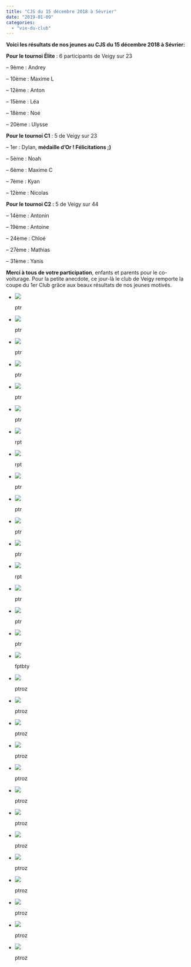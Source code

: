 ```yaml
---
title: "CJS du 15 décembre 2018 à Sévrier"
date: "2019-01-09"
categories: 
  - "vie-du-club"
---
```


**Voici les résultats de nos jeunes au CJS du 15 décembre 2018 à Sévrier:**

**Pour le tournoi Élite** : 6 participants de Veigy sur 23

– 9ème : Andrey

– 10ème : Maxime L

– 12ème : Anton

– 15ème : Léa

– 18ème : Noé

– 20ème : Ulysse

**Pour le tournoi C1** : 5 de Veigy sur 23

– 1er : Dylan, **médaille d’Or ! Félicitations ;)**

– 5ème : Noah

– 6ème : Maxime C

– 7ème : Kyan

– 12ème : Nicolas

**Pour le tournoi C2 :** 5 de Veigy sur 44

– 14ème : Antonin

– 19ème : Antoine

– 24ème : Chloé

– 27ème : Mathias

– 31ème : Yanis

**Merci à tous de votre participation**, enfants et parents pour le co-voiturage. Pour la petite anecdote, ce jour-là le club de Veigy remporte la coupe du 1er Club grâce aux beaux résultats de nos jeunes motivés.

- ![](https://echecs-veigy.fr/wp-content/uploads/2019/01/IMG_20181215_143443-1024x768.jpg)
    
    ptr
    
- ![](https://echecs-veigy.fr/wp-content/uploads/2019/01/IMG_20181215_143453-768x1024.jpg)
    
    ptr
    
- ![](https://echecs-veigy.fr/wp-content/uploads/2019/01/IMG_20181215_143457-768x1024.jpg)
    
    ptr
    
- ![](https://echecs-veigy.fr/wp-content/uploads/2019/01/IMG_20181215_143504-768x1024.jpg)
    
    ptr
    
- ![](https://echecs-veigy.fr/wp-content/uploads/2019/01/IMG_20181215_143509-768x1024.jpg)
    
    ptr
    
- ![](https://echecs-veigy.fr/wp-content/uploads/2019/01/IMG_20181215_143541-768x1024.jpg)
    
    ptr
    
- ![](https://echecs-veigy.fr/wp-content/uploads/2019/01/IMG_20181215_143549-768x1024.jpg)
    
    rpt
    
- ![](https://echecs-veigy.fr/wp-content/uploads/2019/01/IMG_20181215_143603-768x1024.jpg)
    
    rpt
    
- ![](https://echecs-veigy.fr/wp-content/uploads/2019/01/IMG_20181215_143739-1024x768.jpg)
    
    ptr
    
- ![](https://echecs-veigy.fr/wp-content/uploads/2019/01/IMG_20181215_143742-1024x768.jpg)
    
    ptr
    
- ![](https://echecs-veigy.fr/wp-content/uploads/2019/01/IMG_20181215_143754-1024x768.jpg)
    
    ptr
    
- ![](https://echecs-veigy.fr/wp-content/uploads/2019/01/IMG_20181215_143806-1024x768.jpg)
    
    ptr
    
- ![](https://echecs-veigy.fr/wp-content/uploads/2019/01/IMG_20181215_143814-1024x768.jpg)
    
    rpt
    
- ![](https://echecs-veigy.fr/wp-content/uploads/2019/01/IMG_20181215_143821-1024x768.jpg)
    
    ptr
    
- ![](https://echecs-veigy.fr/wp-content/uploads/2019/01/IMG_20181215_145255-1024x768.jpg)
    
    ptr
    
- ![](https://echecs-veigy.fr/wp-content/uploads/2019/01/IMG_20181215_145257-1024x768.jpg)
    
    ptr
    
- ![](https://echecs-veigy.fr/wp-content/uploads/2019/01/IMG_20181215_183023-1024x768.jpg)
    
    fptbty
    
- ![](https://echecs-veigy.fr/wp-content/uploads/2019/01/IMG_20181215_183545-1024x768.jpg)
    
    ptroz
    
- ![](https://echecs-veigy.fr/wp-content/uploads/2019/01/IMG_20181215_183547-1024x768.jpg)
    
    ptroz
    
- ![](https://echecs-veigy.fr/wp-content/uploads/2019/01/IMG_20181215_183557-1024x768.jpg)
    
    ptroz
    
- ![](https://echecs-veigy.fr/wp-content/uploads/2019/01/IMG_20181215_183559-1024x768.jpg)
    
    ptroz
    
- ![](https://echecs-veigy.fr/wp-content/uploads/2019/01/IMG_20181215_183626-1024x768.jpg)
    
    ptroz
    
- ![](https://echecs-veigy.fr/wp-content/uploads/2019/01/IMG_20181215_183627-1024x768.jpg)
    
    ptroz
    
- ![](https://echecs-veigy.fr/wp-content/uploads/2019/01/IMG_20181215_183829-1024x768.jpg)
    
    ptroz
    
- ![](https://echecs-veigy.fr/wp-content/uploads/2019/01/IMG_20181215_183829_1-1024x768.jpg)
    
    ptroz
    
- ![](https://echecs-veigy.fr/wp-content/uploads/2019/01/IMG_20181215_184221-1024x768.jpg)
    
    ptroz
    
- ![](https://echecs-veigy.fr/wp-content/uploads/2019/01/IMG_20181215_184223-1024x768.jpg)
    
    ptroz
    
- ![](https://echecs-veigy.fr/wp-content/uploads/2019/01/IMG_20181215_184225-1024x768.jpg)
    
    ptroz
    
- ![](https://echecs-veigy.fr/wp-content/uploads/2019/01/IMG_20181215_184230-1024x768.jpg)
    
    ptroz
    
- ![](https://echecs-veigy.fr/wp-content/uploads/2019/01/IMG_20181215_184231-1024x768.jpg)
    
    ptroz
